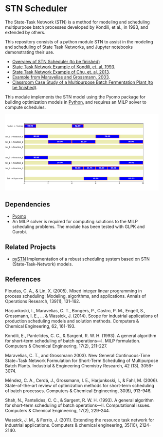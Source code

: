 # STN Scheduler

The State-Task Network (STN) is a method for modeling and scheduling multipurpose batch processes developed by Kondili, et al., in 1993, and extended by others. 

This repository consists of a python module STN to assist in the modeling and scheduling of State Task Networks, and Jupyter notebooks demonstrating their use. 

* [Overview of STN Scheduler (to be finished)](http://nbviewer.jupyter.org/github/jckantor/STN-Scheduler/blob/master/notebooks/0_Overview.ipynb)
* [State Task Network Example of Kondili, et. al, 1993](http://nbviewer.jupyter.org/github/jckantor/STN-Scheduler/blob/master/notebooks/1_Kondili_State_Task_Network.ipynb).
* [State Task Network Example of Chu, et. al, 2013](http://nbviewer.jupyter.org/github/jckantor/STN-Scheduler/blob/master/notebooks/2_Chu_State_Task_Network.ipynb).
* [Example from Maravelias and Grossmann, 2003](http://nbviewer.jupyter.org/github/jckantor/STN-Scheduler/blob/master/notebooks/4_Maravelias_Grossmann_Example_A.ipynb).
* [Classroom Case Study of a Multipurpose Batch Fermentation Plant (to be finished)](http://nbviewer.jupyter.org/github/jckantor/STN-Scheduler/blob/master/notebooks/3_Multipurpose_Fermentation_Plant.ipynb).

This module implements the STN model using the Pyomo package for building optimization models in [Python](http://www.pyomo.org/), and requires an MILP solver to compute schedules.

![](images/Kondili_gantt.png)


## Dependencies

* [Pyomo](http://www.pyomo.org/)
* An MILP solver is required for computing solutions to the MILP scheduling problems. The module has been tested with GLPK and Gurobi.

## Related Projects

* [pySTN](https://github.com/robin-vjc/pySTN) Implementation of a robust scheduling system based on STN (State-Task-Network) models.


## References

Floudas, C. A., & Lin, X. (2005). Mixed integer linear programming in process scheduling: Modeling, algorithms, and applications. Annals of Operations Research, 139(1), 131-162.

Harjunkoski, I., Maravelias, C. T., Bongers, P., Castro, P. M., Engell, S., Grossmann, I. E., ... & Wassick, J. (2014). Scope for industrial applications of production scheduling models and solution methods. Computers & Chemical Engineering, 62, 161-193.

Kondili, E., Pantelides, C. C., & Sargent, R. W. H. (1993). A general algorithm for short-term scheduling of batch operations—I. MILP formulation. Computers & Chemical Engineering, 17(2), 211-227.

Maravelias, C. T., and Grossmann 2003). New General Continuous-Time State−Task Network Formulation for Short-Term Scheduling of Multipurpose Batch Plants. Industrial & Engineering Chemistry Research, 42 (13), 3056-3074.

Méndez, C. A., Cerdá, J., Grossmann, I. E., Harjunkoski, I., & Fahl, M. (2006). State-of-the-art review of optimization methods for short-term scheduling of batch processes. Computers & Chemical Engineering, 30(6), 913-946.

Shah, N., Pantelides, C. C., & Sargent, R. W. H. (1993). A general algorithm for short-term scheduling of batch operations—II. Computational issues. Computers & Chemical Engineering, 17(2), 229-244.

Wassick, J. M., & Ferrio, J. (2011). Extending the resource task network for industrial applications. Computers & chemical engineering, 35(10), 2124-2140.
